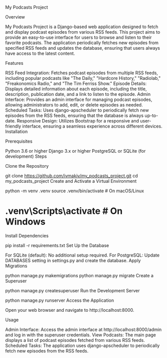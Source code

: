 My Podcasts Project

Overview

My Podcasts Project is a Django-based web application designed to fetch and display podcast episodes from various RSS feeds. This project aims to provide an easy-to-use interface for users to browse and listen to their favorite podcasts. The application periodically fetches new episodes from specified RSS feeds and updates the database, ensuring that users always have access to the latest content.

Features

RSS Feed Integration: Fetches podcast episodes from multiple RSS feeds, including popular podcasts like "The Daily," "Hardcore History," "Radiolab," "Freakonomics Radio," and "The Tim Ferriss Show."
Episode Details: Displays detailed information about each episode, including the title, description, publication date, and a link to listen to the episode.
Admin Interface: Provides an admin interface for managing podcast episodes, allowing administrators to add, edit, or delete episodes as needed.
Scheduled Tasks: Uses django-apscheduler to periodically fetch new episodes from the RSS feeds, ensuring that the database is always up-to-date.
Responsive Design: Utilizes Bootstrap for a responsive and user-friendly interface, ensuring a seamless experience across different devices.
Installation

Prerequisites

Python 3.6 or higher
Django 3.x or higher
PostgreSQL or SQLite (for development)
Steps

Clone the Repository


git clone https://github.com/ivmakiv/my_podcasts_project.git
cd my_podcasts_project
Create and Activate a Virtual Environment


python -m venv .venv
source .venv/bin/activate  # On macOS/Linux
# .venv\Scripts\activate  # On Windows
Install Dependencies


pip install -r requirements.txt
Set Up the Database

For SQLite (default): No additional setup required.
For PostgreSQL: Update DATABASES setting in settings.py and create the database.
Apply Migrations


python manage.py makemigrations
python manage.py migrate
Create a Superuser


python manage.py createsuperuser
Run the Development Server


python manage.py runserver
Access the Application

Open your web browser and navigate to http://localhost:8000.

Usage

Admin Interface: Access the admin interface at http://localhost:8000/admin and log in with the superuser credentials.
View Podcasts: The main page displays a list of podcast episodes fetched from various RSS feeds.
Scheduled Tasks: The application uses django-apscheduler to periodically fetch new episodes from the RSS feeds.
